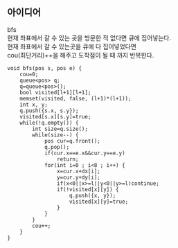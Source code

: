 ## 아이디어
bfs  
현재 좌표에서 갈 수 있는 곳을 방문한 적 없다면 큐에 집어넣는다.  
현재 좌표에서 갈 수 있는곳을 큐에 다 집어넣었다면  
cou(최단거리)++을 해주고 도착점이 될 때 까지 반복한다.
```
void bfs(pos s, pos e) {
	cou=0;
	queue<pos> q;
	q=queue<pos>();
	bool visited[l+1][l+1];
	memset(visited, false, (l+1)*(l+1));
	int x, y;
	q.push({s.x, s.y});
	visited[s.x][s.y]=true;
	while(!q.empty()) {
		int size=q.size();
		while(size--) {
			pos cur=q.front();
			q.pop();
			if(cur.x==e.x&&cur.y==e.y)
				return;
			for(int i=0 ; i<8 ; i++) {
				x=cur.x+dx[i];
				y=cur.y+dy[i];
				if(x<0||x>=l||y<0||y>=l)continue;
				if(!visited[x][y]) {
					q.push({x, y});
					visited[x][y]=true;
				}
			}
		}
		cou++;
	}
}
```
